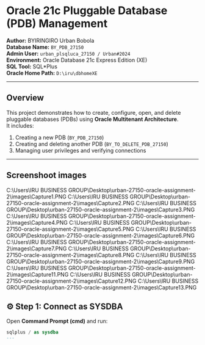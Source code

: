 # Oracle 21c Pluggable Database (PDB) Management
**Author:** BYIRINGIRO Urban Bobola  
**Database Name:** `BY_PDB_27150`  
**Admin User:** `urban_plsqluca_27150 / Urban#2024`  
**Environment:** Oracle Database 21c Express Edition (XE)  
**SQL Tool:** SQL*Plus  
**Oracle Home Path:** `D:\iru\dbhomeXE`

---

##  Overview  
This project demonstrates how to create, configure, open, and delete pluggable databases (PDBs) using **Oracle Multitenant Architecture**.  
It includes:  
1. Creating a new PDB (`BY_PDB_27150`)  
2. Creating and deleting another PDB (`BY_TO_DELETE_PDB_27150`)  
3. Managing user privileges and verifying connections  

---


##  Screenshoot images
C:\Users\IRU BUSINESS GROUP\Desktop\urban-27150-oracle-assignment-2\images\Capture1.PNG
C:\Users\IRU BUSINESS GROUP\Desktop\urban-27150-oracle-assignment-2\images\Capture2.PNG
C:\Users\IRU BUSINESS GROUP\Desktop\urban-27150-oracle-assignment-2\images\Capture3.PNG
C:\Users\IRU BUSINESS GROUP\Desktop\urban-27150-oracle-assignment-2\images\Capture4.PNG
C:\Users\IRU BUSINESS GROUP\Desktop\urban-27150-oracle-assignment-2\images\Capture5.PNG
C:\Users\IRU BUSINESS GROUP\Desktop\urban-27150-oracle-assignment-2\images\Capture6.PNG
C:\Users\IRU BUSINESS GROUP\Desktop\urban-27150-oracle-assignment-2\images\Capture7.PNG
C:\Users\IRU BUSINESS GROUP\Desktop\urban-27150-oracle-assignment-2\images\Capture8.PNG
C:\Users\IRU BUSINESS GROUP\Desktop\urban-27150-oracle-assignment-2\images\Capture9.PNG
C:\Users\IRU BUSINESS GROUP\Desktop\urban-27150-oracle-assignment-2\images\Capture11.PNG
C:\Users\IRU BUSINESS GROUP\Desktop\urban-27150-oracle-assignment-2\images\Capture12.PNG
C:\Users\IRU BUSINESS GROUP\Desktop\urban-27150-oracle-assignment-2\images\Capture13.PNG

## ⚙️ Step 1: Connect as SYSDBA
Open **Command Prompt (cmd)** and run:

```sql
sqlplus / as sysdba
---

